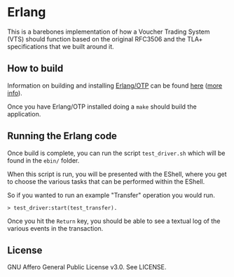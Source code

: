 Erlang
======

This is a barebones implementation of how a Voucher Trading System (VTS) should function based on the original RFC3506 and the TLA+ specifications that we built around it.

How to build
------------

Information on building and installing [Erlang/OTP](http://www.erlang.org) can
be found [here](https://github.com/erlang/otp/wiki/Installation) ([more
info](https://github.com/erlang/otp/blob/master/HOWTO/INSTALL.md)).

Once you have Erlang/OTP installed doing a `make` should build the application.

Running the Erlang code
-----------------------

Once build is complete, you can run the script `test_driver.sh` which will be found in the `ebin/` folder.

When this script is run, you will be presented with the EShell, where you get to choose the various tasks that can be performed within the EShell.

So if you wanted to run an example "Transfer" operation you would run.

`> test_driver:start(test_transfer).`

Once you hit the `Return` key, you should be able to see a textual log of the various events in the transaction.

License
-------

GNU Affero General Public License v3.0. See LICENSE.